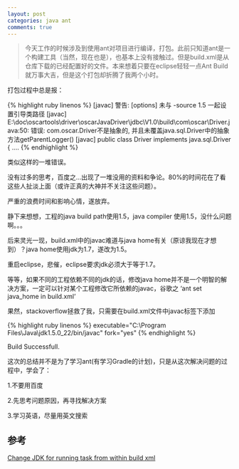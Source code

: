 ```yaml
---
layout: post
categories: java ant
comments: true
---
```


> 今天工作的时候涉及到使用ant对项目进行编译，打包。此前只知道ant是一个构建工具（当然，现在也是），也基本上没有接触过。但是build.xml是从仓库下载的已经配置好的文件。本来想着只要在eclipse轻轻一点Ant Build 就万事大吉，但是这个打包却折腾了我两个小时。

打包过程中总是报：

{% highlight ruby linenos %}
[javac] 警告: [options] 未与 -source 1.5 一起设置引导类路径
[javac] E:\doc\oscartools\driver\oscarJavaDriver\jdbc\V1.0\build\com\oscar\Driver.java:50: 错误: com.oscar.Driver不是抽象的, 并且未覆盖java.sql.Driver中的抽象方法getParentLogger()
[javac] public class Driver implements java.sql.Driver {
....
{% endhighlight %}

类似这样的一堆错误。

没有过多的思考，百度之...出现了一堆没用的资料和争论。80%的时间花在了看这些人扯淡上面（或许正真的大神并不关注这些问题）。

严重的浪费时间和影响心情，遂放弃。

静下来想想，工程的java build path使用1.5，java compiler 使用1.5，没什么问题啊。。。

后来灵光一现，build.xml中的javac难道与java home有关（原谅我现在才想到）？java home使用jdk为1.7，遂改为1.5。

重启eclipse，悲催，eclipse要求jdk必须大于等于1.7。

等等，如果不同的工程依赖不同的jdk的话，修改java home并不是一个明智的解决方案，一定可以针对某个工程修改它所依赖的javac，谷歌之 ‘ant set java_home in build.xml’

果然，stackoverflow拯救了我，只需要在build.xml文件中javac标签下添加

{% highlight ruby linenos %}
executable="C:\Program Files\Java\jdk1.5.0_22/bin/javac"
fork="yes"
{% endhighlight %}

Build Successfull.

这次的总结并不是为了学习ant(有学习Gradle的计划)，只是从这次解决问题的过程中，学会了：

1.不要用百度

2.先思考问题原因，再寻找解决方案

3.学习英语，尽量用英文搜索

## 参考

[Change JDK for running <ANT> task from within build xml](http://stackoverflow.com/questions/17594075/change-jdk-for-running-ant-task-from-within-build-xml)


